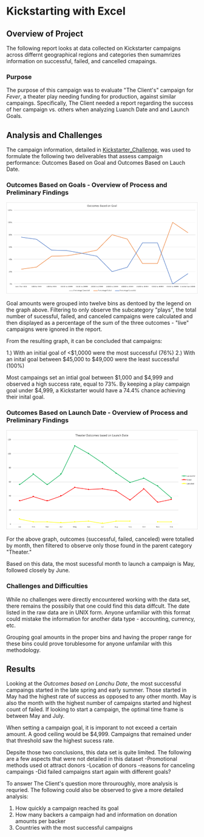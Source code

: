 # Kickstarting with Excel 

## Overview of Project

The following report looks at data collected on Kickstarter campaigns across differnt geographical regions and categories then sumamrizes information on successful, failed, and cancelled cmapaings.

### Purpose

The purpose of this campaign was to evaluate "The Client's" campaign for *Fever*, a theater play needing funding for production, against similar campaings. Specifically, The Client needed a report regarding the success of her campaign vs. others when analyzing Luanch Date and and Launch Goals. 

## Analysis and Challenges

The campaign information, detailed in [Kickstarter_Challenge](resources/Kickstarter_Challenge.xlsx), was used to formulate the following two deliverables that assess campaign performance: Outcomes Based on Goal and Outcomes Based on Lauch Date.

### Outcomes Based on Goals - Overview of Process and Preliminary Findings

![](resources/Outcomes_vs_Goals.png) 


Goal amounts were grouped into twelve bins as dentoed by the legend on the graph above. Filtering to only observe the subcategory "plays", the total number of sucessful, failed, and canceled campaigns were calculated and then displayed as a percentage of the sum of the three outcomes - "live" campaigns were ignored in the report.

From the resulting graph, it can be concluded that campaigns:

1.) With an initial goal of <$1,0000 were the most successful (76%) 
2.) With an inital goal between $45,000 to $49,000 were the least successful (100%)

Most campaings set an intial goal between $1,000 and $4,999 and observed a high success rate, equal to 73%. By keeping a play campaign goal under $4,999, a Kickstarter would have a 74.4% chance achieving their inital goal. 

### Outcomes Based on Launch Date - Overview of Process and Preliminary Findings 

![](resources/Theater_Outcomes_vs_Launch.png)

For the above graph,  outcomes (successful, failed, canceled) were totalled by month, then filtered to observe only those found in the parent category "Theater." 

Based on this data, the most sucessful month to launch a campaign is May, followed closely by June. 

### Challenges and Difficulties

While no challenges were directly encountered working with the data set, there remains the possibily that one could find this data diffcult. The date listed in the raw data are in UNIX form. Anyone unfamiliar with this format could mistake the information for another data type - accounting, currency, etc. 

Grouping goal amounts in the proper bins and having the proper range for these bins could prove torublesome for anyone unfamilar with this methodology.

## Results


Looking at the *Outcomes based on Lanchu Date*, the most successful campaings started in the late spring and early summer. Those started in May had the highest rate of success as opposed to any other month. May is also the month with the highest number of campaigns started and highest count of failed. If looking to start a campaign, the optimal time frame is between May and July.

When setting a campaign goal, it is imporant to not exceed a certain amount. A good ceiling would be $4,999. Campaigns that remained under that threshold saw the highest sucess rate. 

Depsite those two conclusions, this data set is quite limited. The following are a few aspects that were not detailed in this dataset
-Promotional methods used ot attract donors
-Location of donors
-reasons for canceling campaings
-Did failed campaigns start again with different goals?

To answer The Client's question more throuroughly, more analysis is requried. The following could also be observed to give a more detailed analysis:
1. How quickly a campaign reached its goal
2. How many backers a campaign had and information on donation amounts per backer
3. Countries with the most successful campaigns


